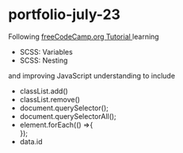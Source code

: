 # portfolio-july-23

Following [freeCodeCamp.org Tutorial ](https://www.freecodecamp.org/news/create-a-portfolio-website-using-html-css-javascript/) learning<br> 
+ SCSS: Variables
+ SCSS: Nesting

and improving JavaScript understanding to include<br>
+ classList.add()
+ classList.remove()
+ document.querySelector();
+ document.querySelectorAll();
+ element.forEach(() =>{<br>
  });
+ data.id



